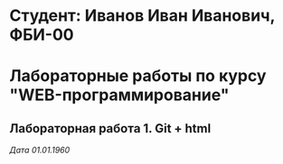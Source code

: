 # Студент: Иванов Иван Иванович, ФБИ-00

# Лабораторные работы по курсу "WEB-программирование"

## Лабораторная работа 1. Git + html

*Дата 01.01.1960*